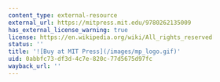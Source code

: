 ```yaml
---
content_type: external-resource
external_url: https://mitpress.mit.edu/9780262135009
has_external_license_warning: true
license: https://en.wikipedia.org/wiki/All_rights_reserved
status: ''
title: '![Buy at MIT Press](/images/mp_logo.gif)'
uid: 0abbfc73-df3d-4c7e-820c-77d5675d97fc
wayback_url: ''
---
```

